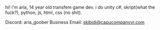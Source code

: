hi! i'm aria, 14 year old transfem game dev. i do unity c#, skript(what the fuck?), python, js, html, css (no shit).

Discord: aria_goober
Business Email: skibidi@capucompanyvr.com

